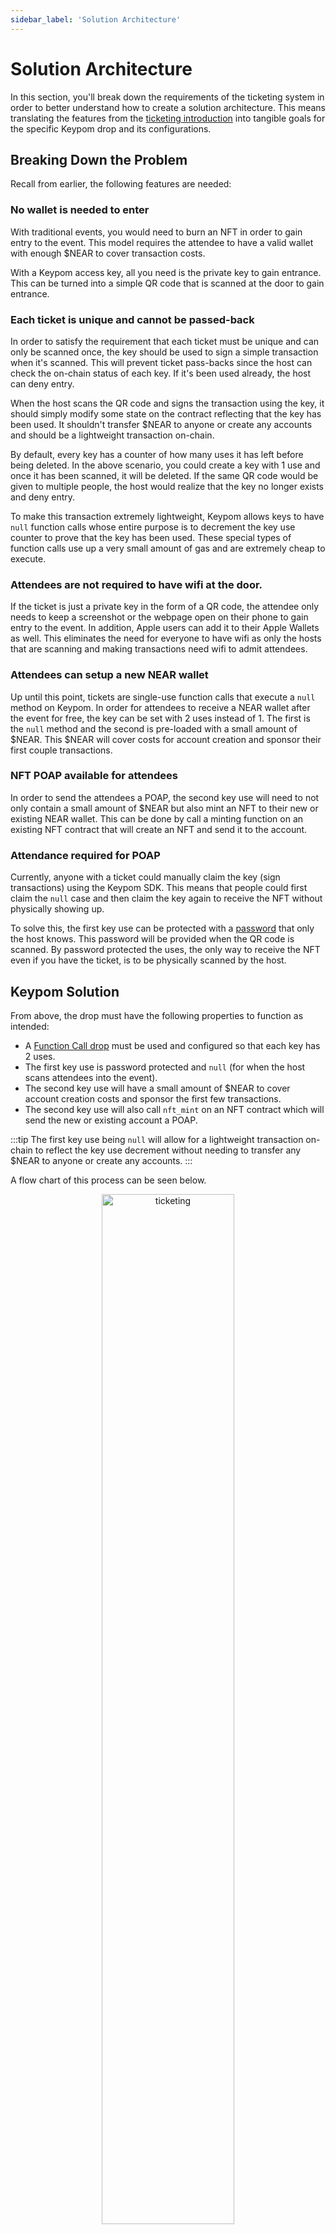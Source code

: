 ```yaml
---
sidebar_label: 'Solution Architecture'
---
```

# Solution Architecture
In this section, you'll break down the requirements of the ticketing system in order to better understand how to create a solution architecture. This means translating the features from the [ticketing introduction](introduction.md) into tangible goals for the specific Keypom drop and its configurations.

## Breaking Down the Problem
Recall from earlier, the following features are needed:

### No wallet is needed to enter 

With traditional events, you would need to burn an NFT in order to gain entry to the event. This model requires the attendee to have a valid wallet with enough $NEAR to cover transaction costs.

With a Keypom access key, all you need is the private key to gain entrance. This can be turned into a simple QR code that is scanned at the door to gain entrance.

### Each ticket is unique and cannot be passed-back 

In order to satisfy the requirement that each ticket must be unique and can only be scanned once, the key should be used to sign a simple transaction when it's scanned. This will prevent ticket pass-backs since the host can check the on-chain status of each key. If it's been used already, the host can deny entry.

When the host scans the QR code and signs the transaction using the key, it should simply modify some state on the contract reflecting that the key has been used. It shouldn't transfer $NEAR to anyone or create any accounts and should be a lightweight transaction on-chain.

By default, every key has a counter of how many uses it has left before being deleted. In the above scenario, you could create a key with 1 use and once it has been scanned, it will be deleted. If the same QR code would be given to multiple people, the host would realize that the key no longer exists and deny entry.

To make this transaction extremely lightweight, Keypom allows keys to have `null` function calls whose entire purpose is to decrement the key use counter to prove that the key has been used. These special types of function calls use up a very small amount of gas and are extremely cheap to execute.

### Attendees are not required to have wifi at the door.

If the ticket is just a private key in the form of a QR code, the attendee only needs to keep a screenshot or the webpage open on their phone to gain entry to the event. In addition, Apple users can add it to their Apple Wallets as well. This eliminates the need for everyone to have wifi as only the hosts that are scanning and making transactions need wifi to admit attendees.

### Attendees can setup a new NEAR wallet

Up until this point, tickets are single-use function calls that execute a `null` method on Keypom. In order for attendees to receive a NEAR wallet after the event for free, the key can be set with 2 uses instead of 1. The first is the `null` method and the second is pre-loaded with a small amount of $NEAR. This $NEAR will cover costs for account creation and sponsor their first couple transactions.

### NFT POAP available for attendees

In order to send the attendees a POAP, the second key use will need to not only contain a small amount of $NEAR but also mint an NFT to their new or existing NEAR wallet. This can be done by call a minting function on an existing NFT contract that will create an NFT and send it to the account.

### Attendance required for POAP

Currently, anyone with a ticket could manually claim the key (sign transactions) using the Keypom SDK. This means that people could first claim the `null` case and then claim the key again to receive the NFT without physically showing up.

To solve this, the first key use can be protected with a [password](../../../Concepts/KeypomProtocol/GithubReadme/password-protect.md) that only the host knows. This password will be provided when the QR code is scanned. By password protected the uses, the only way to receive the NFT even if you have the ticket, is to be physically scanned by the host.


## Keypom Solution

From above, the drop must have the following properties to function as intended:

* A [Function Call drop](../../../Concepts/KeypomProtocol/GithubReadme/TypesOfDrops/fc-drops.md) must be used and configured so that each key has 2 uses.
* The first key use is password protected and `null` (for when the host scans attendees into the event). 
* The second key use will have a small amount of $NEAR to cover account creation costs and sponsor the first few transactions.
* The second key use will also call `nft_mint` on an NFT contract which will send the new or existing account a POAP.

:::tip
The first key use being `null` will allow for a lightweight transaction on-chain to reflect the key use decrement without needing to transfer any $NEAR to anyone or create any accounts.
:::

A flow chart of this process can be seen below.

<p align="center">
  <img src={require("/static/img/docs/advanced-tutorials/ticketing/ticketing.png").default} width="65%" height="65%" alt="ticketing"/>
</p>

---

## Conclusion
In this section, you learned the solutions that would help meet the required features outlined in the introduction. These included using an access key as a ticket to remove the need for attendees to have both a wallet and an internet connection at the door. You also saw how using a multi-use function call drop could allow you to add a Proof-of-Attendance NFT to gift attendees who show up to your event.

In the next section, you'll be taking the Keypom drop architecture you just created and using it to create the drop.
